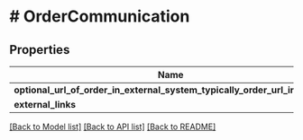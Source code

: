 # # OrderCommunication

## Properties

Name | Type | Description | Notes
------------ | ------------- | ------------- | -------------
**optional_url_of_order_in_external_system_typically_order_url_in_eshop** | **string** |  | [optional]
**external_links** | [**\Foxdeli\ApiPhpSdk\Model\ExternalLinkRequest[]**](ExternalLinkRequest.md) |  | [optional]

[[Back to Model list]](../../README.md#models) [[Back to API list]](../../README.md#endpoints) [[Back to README]](../../README.md)
